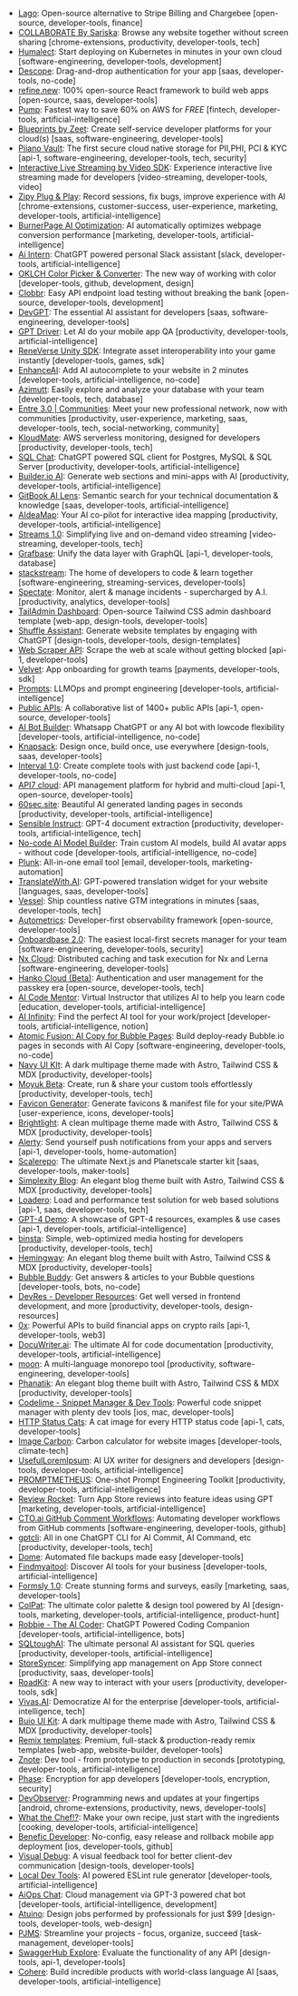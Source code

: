 - [Lago](https://www.getlago.com/): Open-source alternative to Stripe Billing and Chargebee \[open-source, developer-tools, finance\]
- [COLLABORATE By Sariska](https://www.sariska.io/product/collaborate): Browse any website together without screen sharing \[chrome-extensions, productivity, developer-tools, tech\]
- [Humalect](https://humalect.com): Start deploying on Kubernetes in minutes in your own cloud \[software-engineering, developer-tools, development\]
- [Descope](https://www.descope.com/product-hunt): Drag-and-drop authentication for your app \[saas, developer-tools, no-code\]
- [refine.new](https://refine.new): 100% open-source React framework to build web apps \[open-source, saas, developer-tools\]
- [Pump](https://www.pump.co): Fastest way to save 60% on AWS for *FREE* \[fintech, developer-tools, artificial-intelligence\]
- [Blueprints by Zeet](https://zeet.co): Create self-service developer platforms for your cloud(s) \[saas, software-engineering, developer-tools\]
- [Piiano Vault](https://xph.piiano.com/): The first secure cloud native storage for PII,PHI, PCI & KYC \[api-1, software-engineering, developer-tools, tech, security\]
- [Interactive Live Streaming by Video SDK](https://www.videosdk.live/interactive-live-streaming): Experience interactive live streaming made for developers \[video-streaming, developer-tools, video\]
- [Zipy Plug & Play](https://www.zipy.ai/chrome-extension/plug-and-play): Record sessions, fix bugs, improve experience with AI \[chrome-extensions, customer-success, user-experience, marketing, developer-tools, artificial-intelligence\]
- [BurnerPage AI Optimization](https://burnerpage.com): AI automatically optimizes webpage conversion performance \[marketing, developer-tools, artificial-intelligence\]
- [Ai Intern](https://aiintern.io): ChatGPT powered personal Slack assistant \[slack, developer-tools, artificial-intelligence\]
- [OKLCH Color Picker & Converter](https://oklch.com/): The new way of working with color \[developer-tools, github, development, design\]
- [Clobbr](https://clobbr.app): Easy API endpoint load testing without breaking the bank \[open-source, developer-tools, development\]
- [DevGPT](https://www.getdevkit.com/): The essential AI assistant for developers \[saas, software-engineering, developer-tools\]
- [GPT Driver](https://www.mobileboost.io/gpt-driver): Let AI do your mobile app QA \[productivity, developer-tools, artificial-intelligence\]
- [ReneVerse Unity SDK](https://reneverse.io/): Integrate asset interoperability into your game instantly \[developer-tools, games, sdk\]
- [EnhanceAI](https://www.enhanceai.dev/): Add AI autocomplete to your website in 2 minutes \[developer-tools, artificial-intelligence, no-code\]
- [Azimutt](https://azimutt.app): Easily explore and analyze your database with your team \[developer-tools, tech, database\]
- [Entre 3.0 | Communities](https://joinentre.com): Meet your new professional network, now with communities \[productivity, user-experience, marketing, saas, developer-tools, tech, social-networking, community\]
- [KloudMate](https://www.kloudmate.com/): AWS serverless monitoring, designed for developers \[productivity, developer-tools, tech\]
- [SQL Chat](https://www.sqlchat.ai/): ChatGPT powered SQL client for Postgres, MySQL & SQL Server \[productivity, developer-tools, artificial-intelligence\]
- [Builder.io AI](https://www.builder.io/blog/ai): Generate web sections and mini-apps with AI \[productivity, developer-tools, artificial-intelligence\]
- [GitBook AI Lens](https://www.gitbook.com/solutions/ai): Semantic search for your technical documentation & knowledge \[saas, developer-tools, artificial-intelligence\]
- [AIdeaMap](https://www.superusapp.com:443/aideamap): Your AI co-pilot for interactive idea mapping \[productivity, developer-tools, artificial-intelligence\]
- [Streams 1.0](https://bitmovin.com/dashboard/signup): Simplifying live and on-demand video streaming \[video-streaming, developer-tools, tech\]
- [Grafbase](https://grafbase.com): Unify the data layer with GraphQL \[api-1, developer-tools, database\]
- [stackstream](https://stack-stream.com/): The home of developers to code & learn together \[software-engineering, streaming-services, developer-tools\]
- [Spectate](https://spectate.net): Monitor, alert & manage incidents - supercharged by A.I. \[productivity, analytics, developer-tools\]
- [TailAdmin Dashboard](https://tailadmin.com): Open-source Tailwind CSS admin dashboard template \[web-app, design-tools, developer-tools\]
- [Shuffle Assistant](https://shuffle.dev/chat): Generate website templates by engaging with ChatGPT \[design-tools, developer-tools, design-templates\]
- [Web Scraper API](https://datashake.com/web-scraper-api): Scrape the web at scale without getting blocked \[api-1, developer-tools\]
- [Velvet](https://www.velvet.cash/): App onboarding for growth teams \[payments, developer-tools, sdk\]
- [Prompts](https://wandb.ai/site/prompts): LLMOps and prompt engineering \[developer-tools, artificial-intelligence\]
- [Public APIs](https://publicapis.dev): A collaborative list of 1400+ public APIs \[api-1, open-source, developer-tools\]
- [AI Bot Builder](https://www.aibot.how): Whatsapp ChatGPT or any AI bot with lowcode flexibility \[developer-tools, artificial-intelligence, no-code\]
- [Knapsack](https://www.knapsack.cloud/): Design once, build once, use everywhere \[design-tools, saas, developer-tools\]
- [Interval 1.0](https://interval.com): Create complete tools with just backend code \[api-1, developer-tools, no-code\]
- [API7 cloud](https://api7.ai/cloud): API management platform for hybrid and multi-cloud \[api-1, open-source, developer-tools\]
- [60sec.site](https://60sec.site/): Beautiful AI generated landing pages in seconds \[productivity, developer-tools, artificial-intelligence\]
- [Sensible Instruct](https://www.sensible.so): GPT-4 document extraction \[productivity, developer-tools, artificial-intelligence, tech\]
- [No-code AI Model Builder](https://www.aiavatar.how/): Train custom AI models, build AI avatar apps - without code \[developer-tools, artificial-intelligence, no-code\]
- [Plunk](https://www.useplunk.com): All-in-one email tool \[email, developer-tools, marketing-automation\]
- [TranslateWith.AI](https://translatewith.ai): GPT-powered translation widget for your website \[languages, saas, developer-tools\]
- [Vessel](https://www.vessel.dev/): Ship countless native GTM integrations in minutes \[saas, developer-tools, tech\]
- [Autometrics](https://github.com/autometrics-dev): Developer-first observability framework \[open-source, developer-tools\]
- [Onboardbase 2.0](https://onboardbase.com/): The easiest local-first secrets manager for your team \[software-engineering, developer-tools, security\]
- [Nx Cloud](https://nx.app): Distributed caching and task execution for Nx and Lerna \[software-engineering, developer-tools\]
- [Hanko Cloud (Beta)](https://www.hanko.io): Authentication and user management for the passkey era \[open-source, developer-tools, tech\]
- [AI Code Mentor](https://code-mentor.ai/): Virtual Instructor that utilizes AI to help you learn code \[education, developer-tools, artificial-intelligence\]
- [AI Infinity](https://aiinfinity-meetpatel.notion.site/AI-Infinity-AI-Tools-Directory-0da673c487124ea2b6f8ebe59b75a231): Find the perfect AI tool for your work/project \[developer-tools, artificial-intelligence, notion\]
- [Atomic Fusion: AI Copy for Bubble Pages](https://atomicfusion.io): Build deploy-ready Bubble.io pages in seconds with AI Copy \[software-engineering, developer-tools, no-code\]
- [Navy UI KIt](https://lexingtonthemes.com/info/navy/): A dark multipage theme made with Astro, Tailwind CSS & MDX \[productivity, developer-tools\]
- [Moyuk Beta](https://moyukapp.com/): Create, run & share your custom tools effortlessly \[productivity, developer-tools, tech\]
- [Favicon Generator](https://www.favicon.software): Generate favicons & manifest file for your site/PWA \[user-experience, icons, developer-tools\]
- [Brightlight](https://lexingtonthemes.com/info/brightlight/): A clean multipage theme made with Astro, Tailwind CSS & MDX \[productivity, developer-tools\]
- [Alerty](https://alerty.dev): Send yourself push notifications from your apps and servers \[api-1, developer-tools, home-automation\]
- [Scalerepo](https://www.neorepo.com/scalerepo): The ultimate Next.js and Planetscale starter kit \[saas, developer-tools, maker-tools\]
- [Simplexity Blog](https://lexingtonthemes.com/info/simplexity/): An elegant blog theme built with Astro, Tailwind CSS & MDX \[productivity, developer-tools\]
- [Loadero](https://www.loadero.com): Load and performance test solution for web based solutions \[api-1, saas, developer-tools, tech\]
- [GPT-4 Demo](https://gpt4demo.com/): A showcase of GPT-4 resources, examples & use cases \[api-1, developer-tools, artificial-intelligence\]
- [binsta](https://binsta.dev): Simple, web-optimized media hosting for developers \[productivity, developer-tools, tech\]
- [Hemingway](https://lexingtonthemes.com/info/hemingway/): An elegant blog theme built with Astro, Tailwind CSS & MDX \[productivity, developer-tools\]
- [Bubble Buddy](https://app.goodspeed.studio/bubble-buddy): Get answers & articles to your Bubble questions \[developer-tools, bots, no-code\]
- [DevRes - Developer Resources](https://devres.app): Get well versed in frontend development, and more \[productivity, developer-tools, design-resources\]
- [0x](https://0x.org): Powerful APIs to build financial apps on crypto rails \[api-1, developer-tools, web3\]
- [DocuWriter.ai](https://www.docuwriter.ai/): The ultimate AI for code documentation \[productivity, developer-tools, artificial-intelligence\]
- [moon](https://moonrepo.dev/moon): A multi-language monorepo tool \[productivity, software-engineering, developer-tools\]
- [Phanatik](https://lexingtonthemes.com/info/phanatik/): An elegant blog theme built with Astro, Tailwind CSS & MDX \[productivity, developer-tools\]
- [Codelime - Snippet Manager & Dev Tools](https://indiegoodies.com/codelime): Powerful code snippet manager with plenty dev tools \[ios, mac, developer-tools\]
- [HTTP Status Cats](https://httpcats.com/): A cat image for every HTTP status code \[api-1, cats, developer-tools\]
- [Image Carbon](https://www.imagecarbon.com/): Carbon calculator for website images \[developer-tools, climate-tech\]
- [UsefulLoremIpsum](https://usefulloremipsum.com/): AI UX writer for designers and developers \[design-tools, developer-tools, artificial-intelligence\]
- [PROMPTMETHEUS](https://promptmetheus.com): One-shot Prompt Engineering Toolkit \[productivity, developer-tools, artificial-intelligence\]
- [Review Rocket](https://www.uselumin.co/review-rocket): Turn App Store reviews into feature ideas using GPT \[marketing, developer-tools, artificial-intelligence\]
- [CTO.ai GitHub Comment Workflows](https://cto.ai/blog/automating-developer-workflows-from-github-comments/): Automating developer workflows from GitHub comments \[software-engineering, developer-tools, github\]
- [gptcli](https://www.gptcli.com): All in one ChatGPT CLI for AI Commit, AI Command, etc \[productivity, developer-tools, tech\]
- [Dome](https://usedo.me/): Automated file backups made easy \[developer-tools\]
- [Findmyaitool](https://findmyaitool.com): Discover AI tools for your business \[developer-tools, artificial-intelligence\]
- [Formsly 1.0](https://www.formsly.app): Create stunning forms and surveys, easily \[marketing, saas, developer-tools\]
- [ColPat](https://colpat.itsvg.in): The ultimate color palette & design tool powered by AI \[design-tools, marketing, developer-tools, artificial-intelligence, product-hunt\]
- [Robbie - The AI Coder](https://www.messengerx.io/thecoder): ChatGPT Powered Coding Companion \[developer-tools, artificial-intelligence, bots\]
- [SQLtoughAI](https://sqltroughai.com): The ultimate personal AI assistant for SQL queries \[productivity, developer-tools, artificial-intelligence\]
- [StoreSyncer](https://app.storesyncer.com): Simplifying app management on App Store connect \[productivity, saas, developer-tools\]
- [RoadKit](https://www.roadkit.eu/): A new way to interact with your users \[productivity, developer-tools, sdk\]
- [Vivas.AI](https://www.vivas.ai): Democratize AI for the enterprise \[developer-tools, artificial-intelligence, tech\]
- [Buio UI Kit](https://lexingtonthemes.com/info/buio/): A dark multipage theme made with Astro, Tailwind CSS & MDX \[productivity, developer-tools\]
- [Remix templates](https://remixtemplates.com/): Premium, full-stack & production-ready remix templates \[web-app, website-builder, developer-tools\]
- [Znote](https://job.znote.io): Dev tool - from prototype to production in seconds \[prototyping, developer-tools, artificial-intelligence\]
- [Phase](https://phase.dev): Encryption for app developers \[developer-tools, encryption, security\]
- [DevObserver](https://github.com/DevObserver): Programming news and updates at your fingertips \[android, chrome-extensions, productivity, news, developer-tools\]
- [What the Chef!?](https://what-the-chef.com): Make your own recipe, just start with the ingredients \[cooking, developer-tools, artificial-intelligence\]
- [Benefic Developer](https://benefic.com): No-config, easy release and rollback mobile app deployment \[ios, developer-tools, github\]
- [Visual Debug](https://visualdebug.com): A visual feedback tool for better client-dev communication \[design-tools, developer-tools\]
- [Local Dev Tools](https://usemiller.dev/local-dev-tools): AI powered ESLint rule generator \[developer-tools, artificial-intelligence\]
- [AiOps Chat](https://aiops.chat): Cloud management via GPT-3 powered chat bot \[developer-tools, artificial-intelligence, development\]
- [Atuino](https://www.atuino.com): Design jobs performed by professionals for just $99 \[design-tools, developer-tools, web-design\]
- [PJMS](https://www.pjms.io/): Streamline your projects - focus, organize, succeed \[task-management, developer-tools\]
- [SwaggerHub Explore](https://swagger.io/tools/swaggerhub-explore/): Evaluate the functionality of any API \[design-tools, api-1, developer-tools\]
- [Cohere](https://cohere.com/):  Build incredible products with world-class language AI \[saas, developer-tools, artificial-intelligence\]